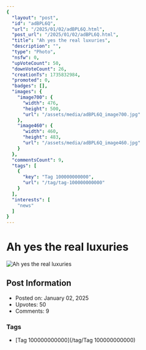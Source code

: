 ```yaml
---
{
  "layout": "post",
  "id": "adBPL6Q",
  "url": "/2025/01/02/adBPL6Q.html",
  "post_url": "/2025/01/02/adBPL6Q.html",
  "title": "Ah yes the real luxuries",
  "description": "",
  "type": "Photo",
  "nsfw": 0,
  "upVoteCount": 50,
  "downVoteCount": 26,
  "creationTs": 1735832984,
  "promoted": 0,
  "badges": [],
  "images": {
    "image700": {
      "width": 476,
      "height": 500,
      "url": "/assets/media/adBPL6Q_image700.jpg"
    },
    "image460": {
      "width": 460,
      "height": 483,
      "url": "/assets/media/adBPL6Q_image460.jpg"
    }
  },
  "commentsCount": 9,
  "tags": [
    {
      "key": "Tag 100000000000",
      "url": "/tag/tag-100000000000"
    }
  ],
  "interests": [
    "news"
  ]
}
---
```


# Ah yes the real luxuries

![Ah yes the real luxuries](/assets/media/adBPL6Q_image700.jpg)

## Post Information

- Posted on: January 02, 2025
- Upvotes: 50
- Comments: 9

### Tags

- [Tag 100000000000](/tag/Tag 100000000000)
